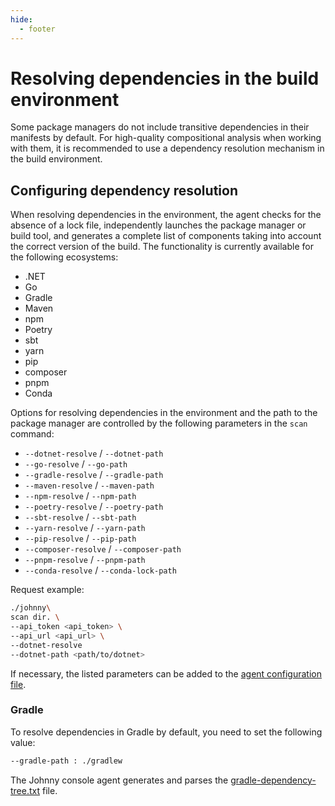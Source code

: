 ```yaml
---
hide:
  - footer
---
```


# Resolving dependencies in the build environment

Some package managers do not include transitive dependencies in their manifests by default. For high-quality compositional analysis when working with them, it is recommended to use a dependency resolution mechanism in the build environment.

## Configuring dependency resolution

When resolving dependencies in the environment, the agent checks for the absence of a lock file, independently launches the package manager or build tool, and generates a complete list of components taking into account the correct version of the build. The functionality is currently available for the following ecosystems:

- .NET
- Go
- Gradle
- Maven
- npm
- Poetry
- sbt
- yarn
- pip
- composer
- pnpm
- Conda

Options for resolving dependencies in the environment and the path to the package manager are controlled by the following parameters in the `scan` command:

- `--dotnet-resolve` / `--dotnet-path`
- `--go-resolve` / `--go-path`
- `--gradle-resolve` / `--gradle-path`
- `--maven-resolve` / `--maven-path`
- `--npm-resolve` / `--npm-path`
- `--poetry-resolve` / `--poetry-path`
- `--sbt-resolve` / `--sbt-path`
- `--yarn-resolve` / `--yarn-path`
- `--pip-resolve` / `--pip-path`
- `--composer-resolve` / `--composer-path`
- `--pnpm-resolve` / `--pnpm-path`
- `--conda-resolve` / `--conda-lock-path`

Request example:

```bash
./johnny\
scan dir. \
--api_token <api_token> \
--api_url <api_url> \
--dotnet-resolve
--dotnet-path <path/to/dotnet>
```

If necessary, the listed parameters can be added to the [agent configuration file](/agent/config.en).

### Gradle

To resolve dependencies in Gradle by default, you need to set the following value:

``` bash
--gradle-path : ./gradlew
```

The Johnny console agent generates and parses the [gradle-dependency-tree.txt](../../dependencies/java#gradle) file.